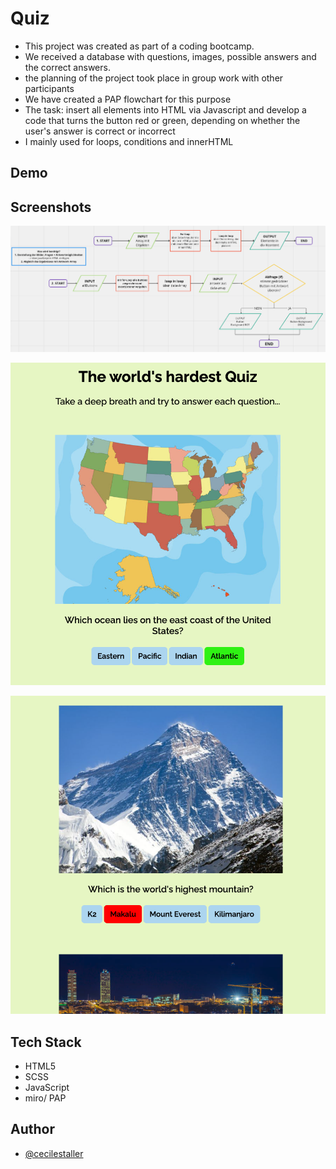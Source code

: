 # Quiz

- This project was created as part of a coding bootcamp.
- We received a database with questions, images, possible answers and the correct answers.
- the planning of the project took place in group work with other participants
- We have created a PAP flowchart for this purpose
- The task: insert all elements into HTML via Javascript and develop a code that turns the button red or green, depending on whether the user's answer is correct or incorrect
- I mainly used for loops, conditions and innerHTML

## Demo

## Screenshots

![pap flowchart](./assets/img/pap-flowchart-quiz.png)

![App Screenshot](./assets/img/screenshot-correct.png)

![App Screenshot](./assets/img/screenshot-wrong.png)

## Tech Stack

- HTML5
- SCSS
- JavaScript
- miro/ PAP

## Author

- [@cecilestaller](https://github.com/cecilestaller)
